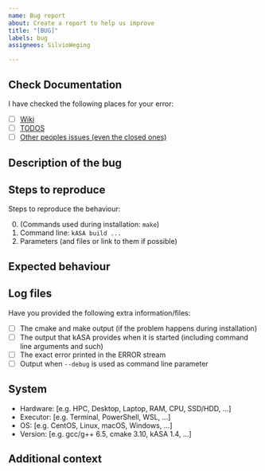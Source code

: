 ```yaml
---
name: Bug report
about: Create a report to help us improve
title: "[BUG]"
labels: bug
assignees: SilvioWeging

---
```


<!--
# SilvioWeging/kASA bug report

Greetings!

Thank you very much for trying out kASA and sorry that you encountered a problem.
To help fix the issue, please fill out the template as best you can (also, delete this text):
-->

## Check Documentation

I have checked the following places for your error:

- [ ] [Wiki](https://github.com/SilvioWeging/kASA/wiki)
- [ ] [TODOS](https://github.com/SilvioWeging/kASA/wiki/TODOS)
- [ ] [Other peoples issues (even the closed ones)](https://github.com/SilvioWeging/kASA/issues)

## Description of the bug

<!-- A clear and concise description of what the bug is. -->

## Steps to reproduce

Steps to reproduce the behaviour:

0. (Commands used during installation: `make`)
1. Command line: `kASA build ...`
2. Parameters (and files or link to them if possible)

## Expected behaviour

<!-- A clear and concise description of what you expected to happen. -->

## Log files

Have you provided the following extra information/files:

- [ ] The cmake and make output (if the problem happens during installation)
- [ ] The output that kASA provides when it is started (including command line arguments and such)
- [ ] The exact error printed in the ERROR stream
- [ ] Output when `--debug` is used as command line parameter

## System

- Hardware: [e.g. HPC, Desktop, Laptop, RAM, CPU, SSD/HDD, ...]
- Executor: [e.g. Terminal, PowerShell, WSL, ...]
- OS: [e.g. CentOS, Linux, macOS, Windows, ...]
- Version: [e.g. gcc/g++ 6.5, cmake 3.10, kASA 1.4, ...]

## Additional context

<!-- Add any other context about the problem here. -->
